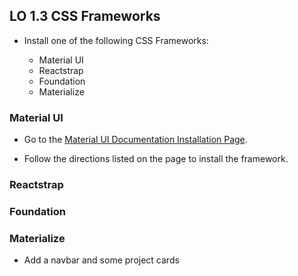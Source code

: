 ## LO 1.3 CSS Frameworks

* Install one of the following CSS Frameworks:

	* Material UI
	* Reactstrap
	* Foundation
	* Materialize

### Material UI

* Go to the [Material UI Documentation Installation Page](https://material-ui.com/getting-started/installation/).

* Follow the directions listed on the page to install the framework.

### Reactstrap

### Foundation

### Materialize

* Add a navbar and some project cards